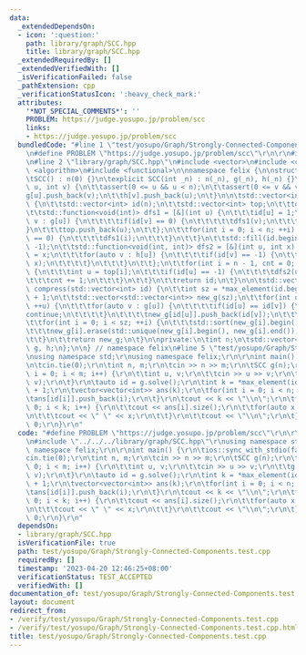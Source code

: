 ```yaml
---
data:
  _extendedDependsOn:
  - icon: ':question:'
    path: library/graph/SCC.hpp
    title: library/graph/SCC.hpp
  _extendedRequiredBy: []
  _extendedVerifiedWith: []
  _isVerificationFailed: false
  _pathExtension: cpp
  _verificationStatusIcon: ':heavy_check_mark:'
  attributes:
    '*NOT_SPECIAL_COMMENTS*': ''
    PROBLEM: https://judge.yosupo.jp/problem/scc
    links:
    - https://judge.yosupo.jp/problem/scc
  bundledCode: "#line 1 \"test/yosupo/Graph/Strongly-Connected-Components.test.cpp\"\
    \n#define PROBLEM \"https://judge.yosupo.jp/problem/scc\"\r\n\r\n#include <iostream>\r\
    \n#line 2 \"library/graph/SCC.hpp\"\n#include <vector>\n#include <cassert>\n#include\
    \ <algorithm>\n#include <functional>\n\nnamespace felix {\n\nstruct SCC {\npublic:\n\
    \tSCC() : n(0) {}\n\texplicit SCC(int _n) : n(_n), g(_n), h(_n) {}\n\n\tvoid add_edge(int\
    \ u, int v) {\n\t\tassert(0 <= u && u < n);\n\t\tassert(0 <= v && v < n);\n\t\t\
    g[u].push_back(v);\n\t\th[v].push_back(u);\n\t}\n\n\tstd::vector<int> solve()\
    \ {\n\t\tstd::vector<int> id(n);\n\t\tstd::vector<int> top;\n\t\ttop.reserve(n);\n\
    \t\tstd::function<void(int)> dfs1 = [&](int u) {\n\t\t\tid[u] = 1;\n\t\t\tfor(auto\
    \ v : g[u]) {\n\t\t\t\tif(id[v] == 0) {\n\t\t\t\t\tdfs1(v);\n\t\t\t\t}\n\t\t\t\
    }\n\t\t\ttop.push_back(u);\n\t\t};\n\t\tfor(int i = 0; i < n; ++i) {\n\t\t\tif(id[i]\
    \ == 0) {\n\t\t\t\tdfs1(i);\n\t\t\t}\n\t\t}\n\t\tstd::fill(id.begin(), id.end(),\
    \ -1);\n\t\tstd::function<void(int, int)> dfs2 = [&](int u, int x) {\n\t\t\tid[u]\
    \ = x;\n\t\t\tfor(auto v : h[u]) {\n\t\t\t\tif(id[v] == -1) {\n\t\t\t\t\tdfs2(v,\
    \ x);\n\t\t\t\t}\n\t\t\t}\n\t\t};\n\t\tfor(int i = n - 1, cnt = 0; i >= 0; --i)\
    \ {\n\t\t\tint u = top[i];\n\t\t\tif(id[u] == -1) {\n\t\t\t\tdfs2(u, cnt);\n\t\
    \t\t\tcnt += 1;\n\t\t\t}\n\t\t}\n\t\treturn id;\n\t}\n\n\tstd::vector<std::vector<int>>\
    \ compress(std::vector<int> id) {\n\t\tint sz = *max_element(id.begin(), id.end())\
    \ + 1;\n\t\tstd::vector<std::vector<int>> new_g(sz);\n\t\tfor(int u = 0; u < n;\
    \ ++u) {\n\t\t\tfor(auto v : g[u]) {\n\t\t\t\tif(id[u] == id[v]) {\n\t\t\t\t\t\
    continue;\n\t\t\t\t}\n\t\t\t\tnew_g[id[u]].push_back(id[v]);\n\t\t\t}\n\t\t}\n\
    \t\tfor(int i = 0; i < sz; ++i) {\n\t\t\tstd::sort(new_g[i].begin(), new_g[i].end());\n\
    \t\t\tnew_g[i].erase(std::unique(new_g[i].begin(), new_g[i].end()), new_g[i].end());\n\
    \t\t}\n\t\treturn new_g;\n\t}\n\nprivate:\n\tint n;\n\tstd::vector<std::vector<int>>\
    \ g, h;\n};\n\n} // namespace felix\n#line 5 \"test/yosupo/Graph/Strongly-Connected-Components.test.cpp\"\
    \nusing namespace std;\r\nusing namespace felix;\r\n\r\nint main() {\r\n\tios::sync_with_stdio(false);\r\
    \n\tcin.tie(0);\r\n\tint n, m;\r\n\tcin >> n >> m;\r\n\tSCC g(n);\r\n\tfor(int\
    \ i = 0; i < m; i++) {\r\n\t\tint u, v;\r\n\t\tcin >> u >> v;\r\n\t\tg.add_edge(u,\
    \ v);\r\n\t}\r\n\tauto id = g.solve();\r\n\tint k = *max_element(id.begin(), id.end())\
    \ + 1;\r\n\tvector<vector<int>> ans(k);\r\n\tfor(int i = 0; i < n; i++) {\r\n\t\
    \tans[id[i]].push_back(i);\r\n\t}\r\n\tcout << k << \"\\n\";\r\n\tfor(int i =\
    \ 0; i < k; i++) {\r\n\t\tcout << ans[i].size();\r\n\t\tfor(auto x : ans[i]) {\r\
    \n\t\t\tcout << \" \" << x;\r\n\t\t}\r\n\t\tcout << \"\\n\";\r\n\t}\r\n\treturn\
    \ 0;\r\n}\r\n"
  code: "#define PROBLEM \"https://judge.yosupo.jp/problem/scc\"\r\n\r\n#include <iostream>\r\
    \n#include \"../../../library/graph/SCC.hpp\"\r\nusing namespace std;\r\nusing\
    \ namespace felix;\r\n\r\nint main() {\r\n\tios::sync_with_stdio(false);\r\n\t\
    cin.tie(0);\r\n\tint n, m;\r\n\tcin >> n >> m;\r\n\tSCC g(n);\r\n\tfor(int i =\
    \ 0; i < m; i++) {\r\n\t\tint u, v;\r\n\t\tcin >> u >> v;\r\n\t\tg.add_edge(u,\
    \ v);\r\n\t}\r\n\tauto id = g.solve();\r\n\tint k = *max_element(id.begin(), id.end())\
    \ + 1;\r\n\tvector<vector<int>> ans(k);\r\n\tfor(int i = 0; i < n; i++) {\r\n\t\
    \tans[id[i]].push_back(i);\r\n\t}\r\n\tcout << k << \"\\n\";\r\n\tfor(int i =\
    \ 0; i < k; i++) {\r\n\t\tcout << ans[i].size();\r\n\t\tfor(auto x : ans[i]) {\r\
    \n\t\t\tcout << \" \" << x;\r\n\t\t}\r\n\t\tcout << \"\\n\";\r\n\t}\r\n\treturn\
    \ 0;\r\n}\r\n"
  dependsOn:
  - library/graph/SCC.hpp
  isVerificationFile: true
  path: test/yosupo/Graph/Strongly-Connected-Components.test.cpp
  requiredBy: []
  timestamp: '2023-04-20 12:46:25+08:00'
  verificationStatus: TEST_ACCEPTED
  verifiedWith: []
documentation_of: test/yosupo/Graph/Strongly-Connected-Components.test.cpp
layout: document
redirect_from:
- /verify/test/yosupo/Graph/Strongly-Connected-Components.test.cpp
- /verify/test/yosupo/Graph/Strongly-Connected-Components.test.cpp.html
title: test/yosupo/Graph/Strongly-Connected-Components.test.cpp
---
```

